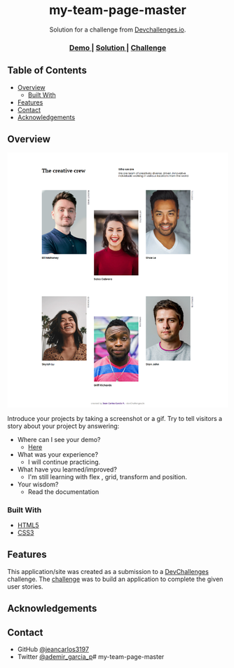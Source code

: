 <!-- Please update value in the {}  -->

<h1 align="center">my-team-page-master</h1>

<div align="center">
   Solution for a challenge from  <a href="http://devchallenges.io" target="_blank">Devchallenges.io</a>.
</div>

<div align="center">
  <h3>
    <a href="https://jeancarlos3197.github.io/challenges_Frontend/my-team-page-master/">
      Demo
    </a>
    <span> | </span>
    <a href="https://github.com/jeancarlos3197/challenges_Frontend/tree/main/my-team-page-master">
      Solution
    </a>
    <span> | </span>
    <a href="https://devchallenges.io/challenges/hhmesazsqgKXrTkYkt0U">
      Challenge
    </a>
  </h3>
</div>

<!-- TABLE OF CONTENTS -->

## Table of Contents

- [Overview](#overview)
  - [Built With](#built-with)
- [Features](#features)
- [Contact](#contact)
- [Acknowledgements](#acknowledgements)

<!-- OVERVIEW -->

## Overview

![screenshot](https://github.com/jeancarlos3197/challenges_Frontend/blob/main/my-team-page-master/img/2022-01-17.png)

Introduce your projects by taking a screenshot or a gif. Try to tell visitors a story about your project by answering:

- Where can I see your demo?
  - [Here](https://jeancarlos3197.github.io/challenges_Frontend/my-team-page-master/)
- What was your experience?
  - I will continue practicing.
- What have you learned/improved?
  - I'm still learning with flex , grid, transform and position.
- Your wisdom?
  - Read the documentation 

### Built With

<!-- This section should list any major frameworks that you built your project using. Here are a few examples.-->

- [HTML5](https://developer.mozilla.org/es/docs/Web/HTML)
- [CSS3](https://developer.mozilla.org/es/docs/Web/CSS)

## Features

<!-- List the features of your application or follow the template. Don't share the figma file here :) -->

This application/site was created as a submission to a [DevChallenges](https://devchallenges.io/challenges) challenge. The [challenge](https://devchallenges.io/challenges/hhmesazsqgKXrTkYkt0U) was to build an application to complete the given user stories.


## Acknowledgements

<!-- This section should list any articles or add-ons/plugins that helps you to complete the project. This is optional but it will help you in the future. For exmpale -->

<!-- - [Steps to replicate a design with only HTML and CSS](https://devchallenges-blogs.web.app/how-to-replicate-design/) -->
<!-- - [Node.js](https://nodejs.org/) -->
<!-- - [Marked - a markdown parser](https://github.com/chjj/marked) -->

## Contact

<!-- - Website [your-website.com](https://{your-web-site-link}) -->
- GitHub [@jeancarlos3197](https://github.com/jeancarlos3197)
- Twitter [@ademir_garcia_p](https://twitter.com/ademir_garcia_p)# my-team-page-master
